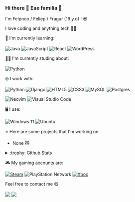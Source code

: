 ### Hi there 👋 Eae familia 👋

I'm Felpnoo / Feliep / Fragur (19 y.o) ! :sunglasses:

I love coding and anything tech 🧑‍💻

:page_with_curl: I'm currently learning:
<br><br>
![Java](https://img.shields.io/badge/java-%23ED8B00.svg?style=for-the-badge&logo=openjdk&logoColor=white)
![JavaScript](https://img.shields.io/badge/JavaScript-F7DF1E?style=for-the-badge&logo=javascript&logoColor=000)
![React](https://img.shields.io/badge/React-%2320232a.svg?style=for-the-badge&logo=react&logoColor=%2361DAFB)
![WordPress](https://img.shields.io/badge/WordPress-%2321759B.svg?style=for-the-badge&logo=wordpress&logoColor=white)

👨‍🎓 I'm currently studing about:
<br><br>
![Python](https://img.shields.io/badge/python-3670A0?style=for-the-badge&logo=python&logoColor=ffdd54)


🤓 I work with:
<br><br>
![Python](https://img.shields.io/badge/python-3670A0?style=for-the-badge&logo=python&logoColor=ffdd54)
![Django](https://img.shields.io/badge/django-%23092E20.svg?style=for-the-badge&logo=django&logoColor=white)
![HTML5](https://img.shields.io/badge/html5-%23E34F26.svg?style=for-the-badge&logo=html5&logoColor=white)
![CSS3](https://img.shields.io/badge/css3-%231572B6.svg?style=for-the-badge&logo=css3&logoColor=white)
![MySQL](https://img.shields.io/badge/mysql-4479A1.svg?style=for-the-badge&logo=mysql&logoColor=white)
![Postgres](https://img.shields.io/badge/postgres-%23316192.svg?style=for-the-badge&logo=postgresql&logoColor=white)

![Neovim](https://img.shields.io/badge/NeoVim-%2357A143.svg?&style=for-the-badge&logo=neovim&logoColor=white)
![Visual Studio Code](https://img.shields.io/badge/Visual%20Studio%20Code-0078d7.svg?style=for-the-badge&logo=visual-studio-code&logoColor=white)



🖥️ I use:
<br><br>
![Windows 11](https://img.shields.io/badge/Windows%2011-%230079d5.svg?style=for-the-badge&logo=Windows%2011&logoColor=white)
![Ubuntu](https://img.shields.io/badge/Ubuntu-E95420?style=for-the-badge&logo=ubuntu&logoColor=white) 


:star: Here are some projects that I'm working on:
- None 😿


<details>
<summary>:trophy: Github Stats</summary>
<img src="https://bad-apple-github-readme.vercel.app/api?show_bg=1&username=Felpnoo">
<img src="https://github-profile-trophy.vercel.app/?username=Felpnoo">
</details>

🎮 My gaming accounts are:

[![Steam](https://img.shields.io/badge/steam-%23000000.svg?style=for-the-badge&logo=steam&logoColor=white)](https://steamcommunity.com/id/feliepcringe/)
![PlayStation Network](https://img.shields.io/badge/PSN-%230070D1.svg?style=for-the-badge&logo=Playstation&logoColor=white)
[![Xbox](https://img.shields.io/badge/xbox-%23107C10.svg?style=for-the-badge&logo=xbox&logoColor=white)](https://www.xbox.com/pt-BR/play/user/Felpnofdp)


Feel free to contact me :yum:
<br><br>
<a href="https://www.linkedin.com/in/feliepssilva" target="_blank"><img src="https://img.shields.io/badge/LinkedIn-Feliep-informational"></a>
<a href="mailto:felpssilvam@gmail.com"><img src="https://img.shields.io/badge/Email-felpssilvam%40gmail.com-orange"></a>

<!--
**Felpnoo/Felpnoo** is a ✨ _special_ ✨ repository because its `README.md` (this file) appears on your GitHub profile.

Here are some ideas to get you started:

- 🔭 I’m currently working on ...
- 🌱 I’m currently learning ...
- 👯 I’m looking to collaborate on ...
- 🤔 I’m looking for help with ...
- 💬 Ask me about ...
- 📫 How to reach me: ...
- 😄 Pronouns: ...
- ⚡ Fun fact: ...
-->
